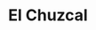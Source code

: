 ---
title: El Chuzcal
mainImage: chuzcal-bike.jpg
images: [ { name: 'El Chuzcal', picture: 'chuzcal-bike.jpg' },{ name: 'Vacas en el Chuzcal', picture: 'chuzcal-cow.jpg' }, { name: 'Reparaciones en ruta', picture: 'chuzcal-bike-repair.jpg' } ]
---